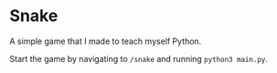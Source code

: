 # Snake
A simple game that I made to teach myself Python.

Start the game by navigating to `/snake` and running `python3 main.py`.
